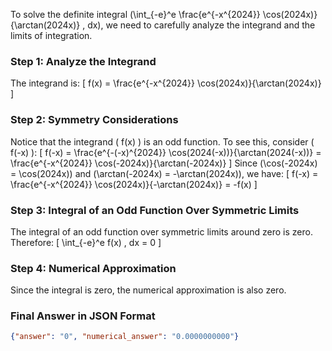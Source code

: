 To solve the definite integral \(\int_{-e}^e \frac{e^{-x^{2024}} \cos(2024x)}{\arctan(2024x)} \, dx\), we need to carefully analyze the integrand and the limits of integration.

### Step 1: Analyze the Integrand

The integrand is:
\[ f(x) = \frac{e^{-x^{2024}} \cos(2024x)}{\arctan(2024x)} \]

### Step 2: Symmetry Considerations

Notice that the integrand \( f(x) \) is an odd function. To see this, consider \( f(-x) \):
\[ f(-x) = \frac{e^{-(-x)^{2024}} \cos(2024(-x))}{\arctan(2024(-x))} = \frac{e^{-x^{2024}} \cos(-2024x)}{\arctan(-2024x)} \]
Since \(\cos(-2024x) = \cos(2024x)\) and \(\arctan(-2024x) = -\arctan(2024x)\), we have:
\[ f(-x) = \frac{e^{-x^{2024}} \cos(2024x)}{-\arctan(2024x)} = -f(x) \]

### Step 3: Integral of an Odd Function Over Symmetric Limits

The integral of an odd function over symmetric limits around zero is zero. Therefore:
\[ \int_{-e}^e f(x) \, dx = 0 \]

### Step 4: Numerical Approximation

Since the integral is zero, the numerical approximation is also zero.

### Final Answer in JSON Format

```json
{"answer": "0", "numerical_answer": "0.0000000000"}
```